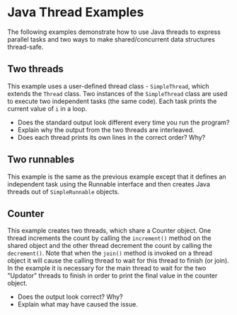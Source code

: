 # Java Thread Examples

The following examples demonstrate how to use Java threads to express parallel
tasks and two ways to make shared/concurrent data structures thread-safe.

## Two threads
This example uses a user-defined thread class - ```SimpleThread```, which
extends the ```Thread``` class. Two instances of the ```SimpleThread``` class
are used to execute two independent tasks (the same code). Each task prints
the current value of ```i``` in a loop.

* Does the standard output look different every time you run the program?
* Explain why the output from the two threads are interleaved.
* Does each thread prints its own lines in the correct order? Why?

## Two runnables
This example is the same as the previous example except that it defines an
independent task using the Runnable interface and then creates Java threads
out of ```SimpleRunnable``` objects.

## Counter
This example creates two threads, which share a Counter object. One thread
increments the count by calling the ```increment()``` method on the shared
object and the other thread decrement the count by calling the
```decrement()```. Note that when the ```join()``` method is invoked on a
thread object it will cause the calling thread to wait for this thread to
finish (or join). In the example it is necessary for the main thread to wait
for the two "Updator" threads to finish in order to print the final value in
the counter object.

* Does the output look correct? Why?
* Explain what may have caused the issue.